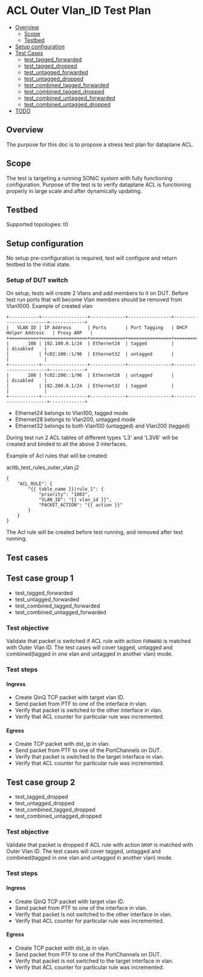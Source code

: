 # ACL Outer Vlan_ID Test Plan

- [Overview](#overview)
  - [Scope](#scope)
  - [Testbed](#testbed)
- [Setup configuration](#setup-configuration)
- [Test Cases](#test-cases)
  - [test_tagged_forwarded](#test-case-group-1)
  - [test_tagged_dropped](#test-case-group-2)
  - [test_untagged_forwarded](#test-case-group-1)
  - [test_untagged_dropped](#test-case-group-2)
  - [test_combined_tagged_forwarded](#test-case-group-1)
  - [test_combined_tagged_dropped](#test-case-group-2)
  - [test_combined_untagged_forwarded](#test-case-group-1)
  - [test_combined_untagged_dropped](#test-case-group-2)
- [TODO](#todo)

## Overview

The purpose for this doc is to propose a stress test plan for dataplane ACL.

## Scope

The test is targeting a running SONiC system with fully functioning configuration.
Purpose of the test is to verify dataplane ACL is functioning properly in large scale and after dynamically updating.

## Testbed

Supported topologies: t0

## Setup configuration

No setup pre-configuration is required, test will configure and return testbed to the initial state.

### Setup of DUT switch

On setup, tests will create 2 Vlans and add members to it on DUT.
Before test run ports that will become Vlan members should be removed from Vlan1000.
Example of created vlan

    +-----------+-----------------+-------------+----------------+-----------------------+-------------+
    |   VLAN ID | IP Address      | Ports       | Port Tagging   | DHCP Helper Address   | Proxy ARP   |
    +===========+=================+=============+================+=======================+=============+
    |       100 | 192.100.0.1/24  | Ethernet24  | tagged         |                       | disabled    |
    |           | fc02:100::1/96  | Ethernet32  | untagged       |                       |             |
    +-----------+-----------------+-------------+----------------+-----------------------+-------------+
    |       200 | fc02:200::1/96  | Ethernet28  | untagged       |                       | disabled    |
    |           | 192.200.0.1/24  | Ethernet32  | tagged         |                       |             |
    +-----------+-----------------+-------------+----------------+-----------------------+-------------+
- Ethernet24 belongs to Vlan100, tagged mode
- Ethernet28 belongs to Vlan200, untagged mode
- Ethernet32 belongs to both Vlan100 (untagged) and Vlan200 (tagged)

During test run 2 ACL tables of different types 'L3' and 'L3V6' will be created and binded to all the above 3 interfaces.

Example of Acl rules that will be created:

acltb_test_rules_outer_vlan.j2
```
{
    "ACL_RULE": {
        "{{ table_name }}|rule_1": {
            "priority": "1003",
            "VLAN_ID": "{{ vlan_id }}",
            "PACKET_ACTION": "{{ action }}"
        }
    }
}
```
The Acl rule will be created before test running, and removed after test running.
## Test cases

## Test case group 1
- test_tagged_forwarded
- test_untagged_forwarded
- test_combined_tagged_forwarded
- test_combined_untagged_forwarded

### Test objective

Validate that packet is switched if ACL rule with action ```FORWARD``` is matched with Outer Vlan ID. The test cases will cover tagged, untagged and combined(tagged in one vlan and untagged in another vlan) mode.

### Test steps
#### Ingress
- Create QinQ TCP packet with target vlan ID.
- Send packet from PTF to one of the interface in vlan.
- Verify that packet is switched to the other interface in vlan.
- Verify that ACL counter for particular rule was incremented.
#### Egress
- Create TCP packet with dst_ip in vlan.
- Send packet from PTF to one of the PortChannels on DUT.
- Verify that packet is switched to the target interface in vlan.
- Verify that ACL counter for particular rule was incremented.
## Test case group 2
- test_tagged_dropped
- test_untagged_dropped
- test_combined_tagged_dropped
- test_combined_untagged_dropped

### Test objective

Validate that packet is dropped if ACL rule with action ```DROP``` is matched with Outer Vlan ID. The test cases will cover tagged, untagged and combined(tagged in one vlan and untagged in another vlan) mode.

### Test steps

#### Ingress
- Create QinQ TCP packet with target vlan ID.
- Send packet from PTF to one of the interface in vlan.
- Verify that packet is not switched to the other interface in vlan.
- Verify that ACL counter for particular rule was incremented.
#### Egress
- Create TCP packet with dst_ip in vlan.
- Send packet from PTF to one of the PortChannels on DUT.
- Verify that packet is not switched to the target interface in vlan.
- Verify that ACL counter for particular rule was incremented.
